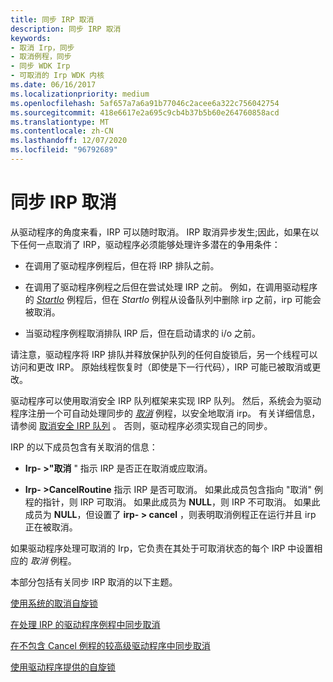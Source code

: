 ```yaml
---
title: 同步 IRP 取消
description: 同步 IRP 取消
keywords:
- 取消 Irp，同步
- 取消例程，同步
- 同步 WDK Irp
- 可取消的 Irp WDK 内核
ms.date: 06/16/2017
ms.localizationpriority: medium
ms.openlocfilehash: 5af657a7a6a91b77046c2acee6a322c756042754
ms.sourcegitcommit: 418e6617e2a695c9cb4b37b5b60e264760858acd
ms.translationtype: MT
ms.contentlocale: zh-CN
ms.lasthandoff: 12/07/2020
ms.locfileid: "96792689"
---
```

# <a name="synchronizing-irp-cancellation"></a>同步 IRP 取消





从驱动程序的角度来看，IRP 可以随时取消。 IRP 取消异步发生;因此，如果在以下任何一点取消了 IRP，驱动程序必须能够处理许多潜在的争用条件：

-   在调用了驱动程序例程后，但在将 IRP 排队之前。

-   在调用了驱动程序例程之后但在尝试处理 IRP 之前。 例如，在调用驱动程序的 [*StartIo*](/windows-hardware/drivers/ddi/wdm/nc-wdm-driver_startio) 例程后，但在 *StartIo* 例程从设备队列中删除 irp 之前，irp 可能会被取消。

-   当驱动程序例程取消排队 IRP 后，但在启动请求的 i/o 之前。

请注意，驱动程序将 IRP 排队并释放保护队列的任何自旋锁后，另一个线程可以访问和更改 IRP。 原始线程恢复时（即使是下一行代码），IRP 可能已被取消或更改。

驱动程序可以使用取消安全 IRP 队列框架来实现 IRP 队列。 然后，系统会为驱动程序注册一个可自动处理同步的 [*取消*](/windows-hardware/drivers/ddi/wdm/nc-wdm-driver_cancel) 例程，以安全地取消 irp。 有关详细信息，请参阅 [取消安全 IRP 队列](cancel-safe-irp-queues.md) 。 否则，驱动程序必须实现自己的同步。

IRP 的以下成员包含有关取消的信息：

-   **Irp- &gt;"取消** " 指示 IRP 是否正在取消或应取消。

-   **Irp- &gt;CancelRoutine** 指示 IRP 是否可取消。 如果此成员包含指向 "取消" 例程的指针，则 IRP 可取消。 如果此成员为 **NULL**，则 IRP 不可取消。 如果此成员为 **NULL**，但设置了 **irp- &gt; cancel** ，则表明取消例程正在运行并且 irp 正在被取消。

如果驱动程序处理可取消的 Irp，它负责在其处于可取消状态的每个 IRP 中设置相应的 *取消* 例程。

本部分包括有关同步 IRP 取消的以下主题。

[使用系统的取消自旋锁](using-the-system-s-cancel-spin-lock.md)

[在处理 IRP 的驱动程序例程中同步取消](synchronizing-cancellation-in-driver-routines-that-process-irps.md)

[在不包含 Cancel 例程的较高级驱动程序中同步取消](synchronizing-cancellation-in-higher-level-drivers-without-cancel-rout.md)

[使用驱动程序提供的自旋锁](using-a-driver-supplied-spin-lock.md)

 

